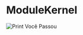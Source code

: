 # ModuleKernel

![Print Você Passou](https://github.com/DaviHenrique30/ModuleKernel/assets/126525207/640179ee-df38-43cd-be9f-cdf3bc42dbfb)
